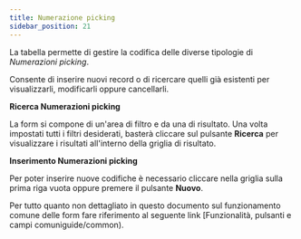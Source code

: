 ```yaml
---
title: Numerazione picking
sidebar_position: 21
---
```


La tabella permette di gestire la codifica delle diverse tipologie di *Numerazioni picking*.

Consente di inserire nuovi record o di ricercare quelli già esistenti per visualizzarli, modificarli oppure cancellarli.

**Ricerca Numerazioni picking**

La form si compone di un'area di filtro e da una di risultato. Una volta impostati tutti i filtri desiderati, basterà cliccare sul pulsante **Ricerca** per visualizzare i risultati all'interno della griglia di risultato.

**Inserimento Numerazioni picking**

Per poter inserire nuove codifiche è necessario cliccare nella griglia sulla prima riga vuota oppure premere il pulsante **Nuovo**.

Per tutto quanto non dettagliato in questo documento sul funzionamento comune delle form fare riferimento al seguente link [Funzionalità, pulsanti e campi comuniguide/common).
